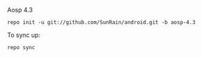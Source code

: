Aosp 4.3

    repo init -u git://github.com/SunRain/android.git -b aosp-4.3

To sync up:

    repo sync

